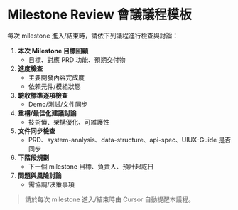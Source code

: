 # Milestone Review 會議議程模板

每次 milestone 進入/結束時，請依下列議程進行檢查與討論：

1. **本次 Milestone 目標回顧**
   - 目標、對應 PRD 功能、預期交付物
2. **進度檢查**
   - 主要開發內容完成度
   - 依賴元件/模組狀態
3. **驗收標準逐項檢查**
   - Demo/測試/文件同步
4. **重構/最佳化建議討論**
   - 技術債、架構優化、可維護性
5. **文件同步檢查**
   - PRD、system-analysis、data-structure、api-spec、UIUX-Guide 是否同步
6. **下階段規劃**
   - 下一個 milestone 目標、負責人、預計起訖日
7. **問題與風險討論**
   - 需協調/決策事項

> 請於每次 milestone 進入/結束時由 Cursor 自動提醒本議程。 